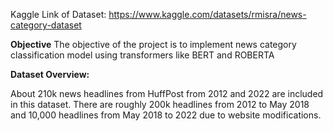 Kaggle Link of Dataset: https://www.kaggle.com/datasets/rmisra/news-category-dataset

**Objective**
The objective of the project is to implement news category classification model using transformers like BERT and ROBERTA

**Dataset Overview:**

About 210k news headlines from HuffPost from 2012 and 2022 are included in this dataset. There are roughly 200k headlines from 2012 to May 2018 and 10,000 headlines from May 2018 to 2022 due to website modifications.
